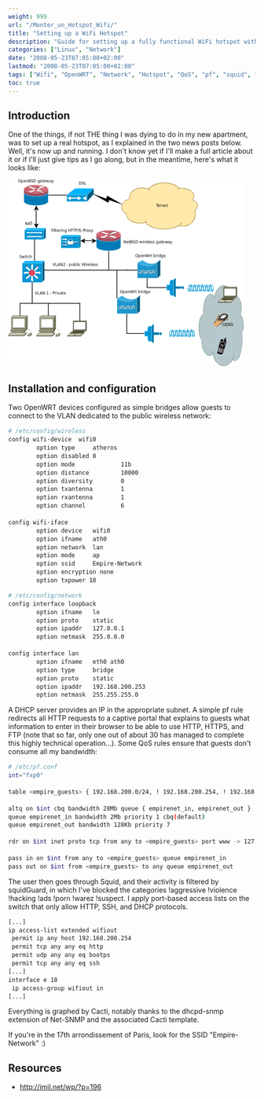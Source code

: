 ```yaml
---
weight: 999
url: "/Monter_un_Hotspot_Wifi/"
title: "Setting up a WiFi Hotspot"
description: "Guide for setting up a fully functional WiFi hotspot with OpenWRT, captive portal, and QoS"
categories: ["Linux", "Network"]
date: "2008-05-23T07:05:00+02:00"
lastmod: "2008-05-23T07:05:00+02:00"
tags: ["Wifi", "OpenWRT", "Network", "Hotspot", "QoS", "pf", "squid", "Firewall", "DHCP"]
toc: true
---
```


## Introduction

One of the things, if not THE thing I was dying to do in my new apartment, was to set up a real hotspot, as I explained in the two news posts below. Well, it's now up and running. I don't know yet if I'll make a full article about it or if I'll just give tips as I go along, but in the meantime, here's what it looks like:

![Empire Network](/images/empirenet.png)

## Installation and configuration

Two OpenWRT devices configured as simple bridges allow guests to connect to the VLAN dedicated to the public wireless network:

```bash
# /etc/config/wireless
config wifi-device  wifi0
        option type     atheros
        option disabled 0
        option mode             11b
        option distance         10000
        option diversity        0
        option txantenna        1
        option rxantenna        1
        option channel          6

config wifi-iface
        option device   wifi0
        option ifname   ath0
        option network  lan
        option mode     ap
        option ssid     Empire-Network
        option encryption none
        option txpower 18
```

```bash
# /etc/config/network
config interface loopback
        option ifname   lo
        option proto    static
        option ipaddr   127.0.0.1
        option netmask  255.0.0.0

config interface lan
        option ifname   eth0 ath0
        option type     bridge
        option proto    static
        option ipaddr   192.168.200.253
        option netmask  255.255.255.0
```

A DHCP server provides an IP in the appropriate subnet. A simple pf rule redirects all HTTP requests to a captive portal that explains to guests what information to enter in their browser to be able to use HTTP, HTTPS, and FTP (note that so far, only one out of about 30 has managed to complete this highly technical operation...). Some QoS rules ensure that guests don't consume all my bandwidth:

```bash
# /etc/pf.conf
int="fxp0"

table <empire_guests> { 192.168.200.0/24, ! 192.168.200.254, ! 192.168.200.253, ! 192.168.200.252 }

altq on $int cbq bandwidth 28Mb queue { empirenet_in, empirenet_out }
queue empirenet_in bandwidth 2Mb priority 1 cbq(default)
queue empirenet_out bandwidth 128Kb priority 7

rdr on $int inet proto tcp from any to <empire_guests> port www -> 127.0.0.1 port 80

pass in on $int from any to <empire_guests> queue empirenet_in
pass out on $int from <empire_guests> to any queue empirenet_out
```

The user then goes through Squid, and their activity is filtered by squidGuard, in which I've blocked the categories !aggressive !violence !hacking !ads !porn !warez !suspect.
I apply port-based access lists on the switch that only allow HTTP, SSH, and DHCP protocols.

```bash
[...]
ip access-list extended wifiout
 permit ip any host 192.168.200.254
 permit tcp any any eq http
 permit udp any any eq bootps
 permit tcp any any eq ssh
[...]
interface e 18
 ip access-group wifiout in
[...]
```

Everything is graphed by Cacti, notably thanks to the dhcpd-snmp extension of Net-SNMP and the associated Cacti template.

If you're in the 17th arrondissement of Paris, look for the SSID "Empire-Network" :)

## Resources
- http://imil.net/wp/?p=196

